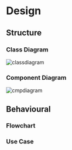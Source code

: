 # Design

## Structure
### Class Diagram
![classdiagram](https://user-images.githubusercontent.com/98875082/152681058-b369bd05-175f-416e-9b1a-e7111b12d2da.jpeg)
### Component Diagram
![cmpdiagram](https://user-images.githubusercontent.com/98875082/152681107-8d9c76cf-4db2-4af2-bf5d-d91cea09b742.png)

## Behavioural
### Flowchart
### Use Case

